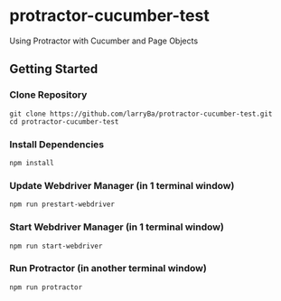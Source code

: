 # protractor-cucumber-test
Using Protractor with Cucumber and Page Objects


## Getting Started

### Clone Repository

```
git clone https://github.com/larryBa/protractor-cucumber-test.git
cd protractor-cucumber-test
```

### Install Dependencies

```
npm install
```

### Update Webdriver Manager (in 1 terminal window)

```
npm run prestart-webdriver
```

### Start Webdriver Manager (in 1 terminal window)

```
npm run start-webdriver
```


### Run Protractor (in another terminal window)

```
npm run protractor
```


